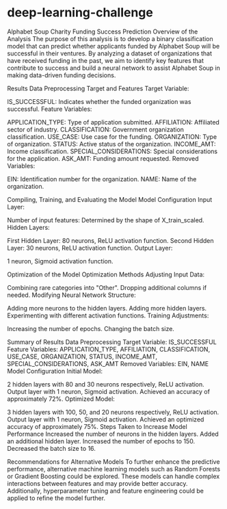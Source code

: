 # deep-learning-challenge

Alphabet Soup Charity Funding Success Prediction
Overview of the Analysis
The purpose of this analysis is to develop a binary classification model that can predict whether applicants funded by Alphabet Soup will be successful in their ventures. By analyzing a dataset of organizations that have received funding in the past, we aim to identify key features that contribute to success and build a neural network to assist Alphabet Soup in making data-driven funding decisions.

Results
Data Preprocessing
Target and Features
Target Variable:

IS_SUCCESSFUL: Indicates whether the funded organization was successful.
Feature Variables:

APPLICATION_TYPE: Type of application submitted.
AFFILIATION: Affiliated sector of industry.
CLASSIFICATION: Government organization classification.
USE_CASE: Use case for the funding.
ORGANIZATION: Type of organization.
STATUS: Active status of the organization.
INCOME_AMT: Income classification.
SPECIAL_CONSIDERATIONS: Special considerations for the application.
ASK_AMT: Funding amount requested.
Removed Variables:

EIN: Identification number for the organization.
NAME: Name of the organization.

Compiling, Training, and Evaluating the Model
Model Configuration
Input Layer:

Number of input features: Determined by the shape of X_train_scaled.
Hidden Layers:

First Hidden Layer: 80 neurons, ReLU activation function.
Second Hidden Layer: 30 neurons, ReLU activation function.
Output Layer:

1 neuron, Sigmoid activation function.

Optimization of the Model
Optimization Methods
Adjusting Input Data:

Combining rare categories into "Other".
Dropping additional columns if needed.
Modifying Neural Network Structure:

Adding more neurons to the hidden layers.
Adding more hidden layers.
Experimenting with different activation functions.
Training Adjustments:

Increasing the number of epochs.
Changing the batch size.

Summary of Results
Data Preprocessing
Target Variable: IS_SUCCESSFUL
Feature Variables: APPLICATION_TYPE, AFFILIATION, CLASSIFICATION, USE_CASE, ORGANIZATION, STATUS, INCOME_AMT, SPECIAL_CONSIDERATIONS, ASK_AMT
Removed Variables: EIN, NAME
Model Configuration
Initial Model:

2 hidden layers with 80 and 30 neurons respectively, ReLU activation.
Output layer with 1 neuron, Sigmoid activation.
Achieved an accuracy of approximately 72%.
Optimized Model:

3 hidden layers with 100, 50, and 20 neurons respectively, ReLU activation.
Output layer with 1 neuron, Sigmoid activation.
Achieved an optimized accuracy of approximately 75%.
Steps Taken to Increase Model Performance
Increased the number of neurons in the hidden layers.
Added an additional hidden layer.
Increased the number of epochs to 150.
Decreased the batch size to 16.

Recommendations for Alternative Models
To further enhance the predictive performance, alternative machine learning models such as Random Forests or Gradient Boosting could be explored. These models can handle complex interactions between features and may provide better accuracy. Additionally, hyperparameter tuning and feature engineering could be applied to refine the model further.
